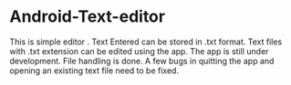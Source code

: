 Android-Text-editor
===================
This is simple editor . Text Entered can be stored in .txt format.
Text files with .txt extension can be edited using the app.
The app is still under development.
File handling is done. 
A few bugs in quitting the app and opening an existing text file need to be fixed. 
